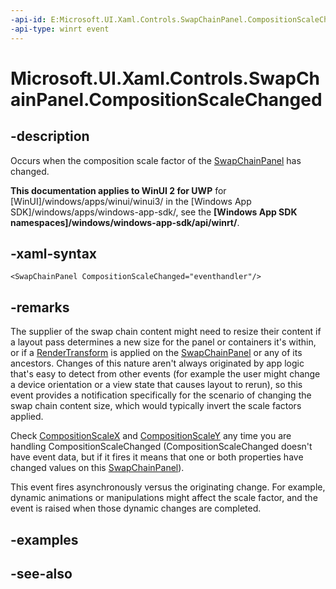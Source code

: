 ```yaml
---
-api-id: E:Microsoft.UI.Xaml.Controls.SwapChainPanel.CompositionScaleChanged
-api-type: winrt event
---
```


<!-- Event syntax
public event Windows.Foundation.TypedEventHandler CompositionScaleChanged<Windows.UI.Xaml.Controls.SwapChainPanel,  object>
-->

# Microsoft.UI.Xaml.Controls.SwapChainPanel.CompositionScaleChanged

## -description
Occurs when the composition scale factor of the [SwapChainPanel](swapchainpanel.md) has changed.

**This documentation applies to WinUI 2 for UWP** for [WinUI]/windows/apps/winui/winui3/ in the [Windows App SDK]/windows/apps/windows-app-sdk/, see the **[Windows App SDK namespaces]/windows/windows-app-sdk/api/winrt/**.

## -xaml-syntax
```xaml
<SwapChainPanel CompositionScaleChanged="eventhandler"/>
```


## -remarks
The supplier of the swap chain content might need to resize their content if a layout pass determines a new size for the panel or containers it's within, or if a [RenderTransform](../microsoft.ui.xaml/uielement_rendertransform.md) is applied on the [SwapChainPanel](swapchainpanel.md) or any of its ancestors. Changes of this nature aren't always originated by app logic that's easy to detect from other events (for example the user might change a device orientation or a view state that causes layout to rerun), so this event provides a notification specifically for the scenario of changing the swap chain content size, which would typically invert the scale factors applied.

Check [CompositionScaleX](swapchainpanel_compositionscalex.md) and [CompositionScaleY](swapchainpanel_compositionscaley.md) any time you are handling CompositionScaleChanged (CompositionScaleChanged doesn't have event data, but if it fires it means that one or both properties have changed values on this [SwapChainPanel](swapchainpanel.md)).

This event fires asynchronously versus the originating change. For example, dynamic animations or manipulations might affect the scale factor, and the event is raised when those dynamic changes are completed.

## -examples

## -see-also
